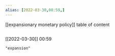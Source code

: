 ```yaml
---
alias: [2022-03-30,00:59,]
---
```

[[expansionary monetary policy]]
table of content
```toc
```

[[2022-03-30]] 00:59

```query
"expansion"
```
